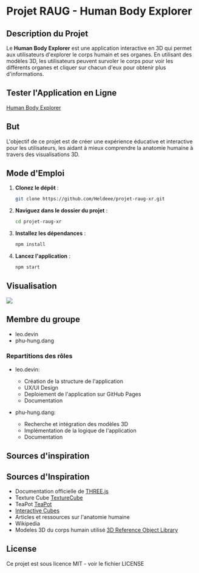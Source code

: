 # Projet RAUG - Human Body Explorer

## Description du Projet
Le **Human Body Explorer** est une application interactive en 3D qui permet aux utilisateurs d'explorer le corps humain et ses organes. En utilisant des modèles 3D, les utilisateurs peuvent survoler le corps pour voir les différents organes et cliquer sur chacun d'eux pour obtenir plus d'informations.

## Tester l'Application en Ligne

[Human Body Explorer](https://heldeee.github.io/projet-raug-xr/)

## But
L'objectif de ce projet est de créer une expérience éducative et interactive pour les utilisateurs, les aidant à mieux comprendre la anatomie humaine à travers des visualisations 3D.

## Mode d'Emploi
1. **Clonez le dépôt** :
   ```bash
   git clone https://github.com/Heldeee/projet-raug-xr.git
   ```

2. **Naviguez dans le dossier du projet** :
    ```bash
    cd projet-raug-xr
    ```

3. **Installez les dépendances** :
    ```bash
    npm install
    ```

4. **Lancez l'application** :
    ```bash
    npm start
    ```


## Visualisation

![](https://github.com/Heldeee/projet-raug/blob/main/humanbodyexplorer.gif?raw=true)

## Membre du groupe

- leo.devin
- phu-hung.dang

### Repartitions des rôles

- leo.devin:
    - Création de la structure de l'application
    - UX/UI Design
    - Deploiement de l'application sur GitHub Pages
    - Documentation

- phu-hung.dang:
    - Recherche et intégration des modèles 3D
    - Implémentation de la logique de l'application
    - Documentation

## Sources d'inspiration

## Sources d'Inspiration
- Documentation officielle de [THREE.js](https://threejs.org/docs/index.html#manual/en/introduction/Introduction)
- Texture Cube [TextureCube](https://threejs.org/docs/#api/en/textures/CubeTexture)
- TeaPot [TeaPot](https://threejs.org/examples/#webgl_geometry_teapot)
- [Interactive Cubes](https://threejs.org/examples/#webgl_interactive_cubes) 
- Articles et ressources sur l'anatomie humaine
- Wikipedia
- Modeles 3D du corps humain utilisé [3D Reference Object Library](https://humanatlas.io/3d-reference-library?version=2.1&organ=Palatine%20Tonsil)

## License

Ce projet est sous licence MIT - voir le fichier LICENSE
